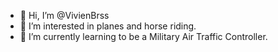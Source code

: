 - 👋 Hi, I’m @VivienBrss
- 👀 I’m interested in planes and horse riding.
- 🌱 I’m currently learning to be a Military Air Traffic Controller.
